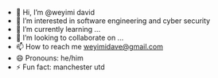 - 👋 Hi, I’m @weyimi david
- 👀 I’m interested in software engineering and cyber security
- 🌱 I’m currently learning ...
- 💞️ I’m looking to collaborate on ...
- 📫 How to reach me weyimidave@gmail.com
- 😄 Pronouns: he/him
- ⚡ Fun fact: manchester utd

<!---
weyimidavid/weyimidavid is a ✨ special ✨ repository because its `README.md` (this file) appears on your GitHub profile.
You can click the Preview link to take a look at your changes.
--->
